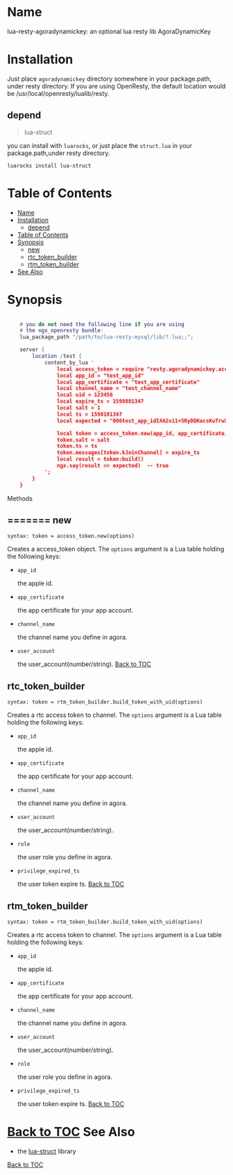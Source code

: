 Name
====
lua-resty-agoradynamickey: an optional lua resty lib AgoraDynamicKey 


Installation
============

Just place `agoradynamickey` directory somewhere in your package.path, under resty directory. If you are using OpenResty, the default location would be /usr/local/openresty/lualib/resty.

depend
------
> lua-struct

you can install with `luarocks`, or just place the `struct.lua` in your package.path,under resty directory.
```
luarocks install lua-struct
```

Table of Contents
=================

- [Name](#name)
- [Installation](#installation)
  - [depend](#depend)
- [Table of Contents](#table-of-contents)
- [Synopsis](#synopsis)
  - [new](#new)
  - [rtc_token_builder](#rtc_token_builder)
  - [rtm_token_builder](#rtm_token_builder)
- [See Also](#see-also)

Synopsis
========
```lua

    # you do not need the following line if you are using
    # the ngx_openresty bundle:
    lua_package_path "/path/to/lua-resty-mysql/lib/?.lua;;";

    server {
        location /test {
            content_by_lua '
                local access_token = require "resty.agoradynamickey.access_token"
                local app_id = "test_app_id"
                local app_certificate = "test_app_certificate"
                local channel_name = "test_channel_name"
                local uid = 123456
                local expire_ts = 1598881347
                local salt = 1
                local ts = 1598181347
                local expected = "006test_app_idIAA2vi1+SRyDQKacsKuTrwXuIM1Jbh1Nsk5dy2ipAH3t/Eg98e5h03IJEAABAAAA409CXwEAAQBD/kxf" 

                local token = access_token.new(app_id, app_certificate, channel_name, uid)
                token.salt = salt
                token.ts = ts
                token.messages[token.kJoinChannel] = expire_ts
                local result = token:build()
                ngx.say(result == expected)  -- true
            ';
        }
    }
```

Methods

=======
new
---
`syntax: token = access_token.new(options)`

Creates a access_token object.
The `options` argument is a Lua table holding the following keys:

* `app_id`

    the apple id.
* `app_certificate`

    the app certificate for your app account.
* `channel_name`

    the channel name you define in agora.
* `user_account`

    the user_account(number/string).
[Back to TOC](#table-of-contents)


rtc_token_builder
-----------------
`syntax: token = rtm_token_builder.build_token_with_uid(options)`

Creates a rtc access token to channel.
The `options` argument is a Lua table holding the following keys:

* `app_id`

    the apple id.
* `app_certificate`

    the app certificate for your app account.
* `channel_name`

    the channel name you define in agora.
* `user_account`

    the user_account(number/string).
* `role`

    the user role you define in agora.
* `privilege_expired_ts`

    the user token expire ts.
[Back to TOC](#table-of-contents)

rtm_token_builder
-----------------
`syntax: token = rtm_token_builder.build_token_with_uid(options)`

Creates a rtc access token to channel.
The `options` argument is a Lua table holding the following keys:

* `app_id`

    the apple id.
* `app_certificate`

    the app certificate for your app account.
* `channel_name`

    the channel name you define in agora.
* `user_account`

    the user_account(number/string).
* `role`

    the user role you define in agora.
* `privilege_expired_ts`

    the user token expire ts.
[Back to TOC](#table-of-contents)



[Back to TOC](#table-of-contents)
See Also
========
* the [lua-struct](https://github.com/iryont/lua-struct) library

[Back to TOC](#table-of-contents)